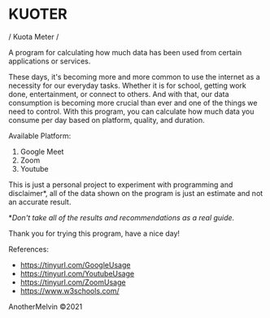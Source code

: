 # KUOTER
/ Kuota Meter /

A program for calculating how much data has been used from certain applications or services.

These days, it's becoming more and more common to use the internet as a necessity for our everyday tasks. Whether it is for school, getting work done, entertainment, or connect to others. And with that, our data consumption is becoming more crucial than ever and one of the things we need to control. With this program, you can calculate how much data you consume per day based on platform, quality, and duration.

Available Platform:
1. Google Meet
2. Zoom
3. Youtube

This is just a personal project to experiment with programming and disclaimer*, all of the data shown on the program is just an estimate and not an accurate result.

**Don't take all of the results and recommendations as a real guide.*

Thank you for trying this program, have a nice day!

References:
- https://tinyurl.com/GoogleUsage
- https://tinyurl.com/YoutubeUsage
- https://tinyurl.com/ZoomUsage
- https://www.w3schools.com/

AnotherMelvin ©2021
